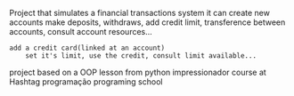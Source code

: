 Project that simulates a financial transactions system
    it can create new accounts 
        make deposits, withdraws, add credit limit, transference between accounts, consult account resources...

    add a credit card(linked at an account) 
        set it's limit, use the credit, consult limit available...

project based on a OOP lesson from python impressionador course at Hashtag programação programing school